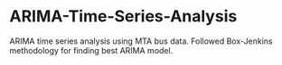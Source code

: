 # ARIMA-Time-Series-Analysis
ARIMA time series analysis using MTA bus data. Followed Box-Jenkins methodology for finding best ARIMA model. 
